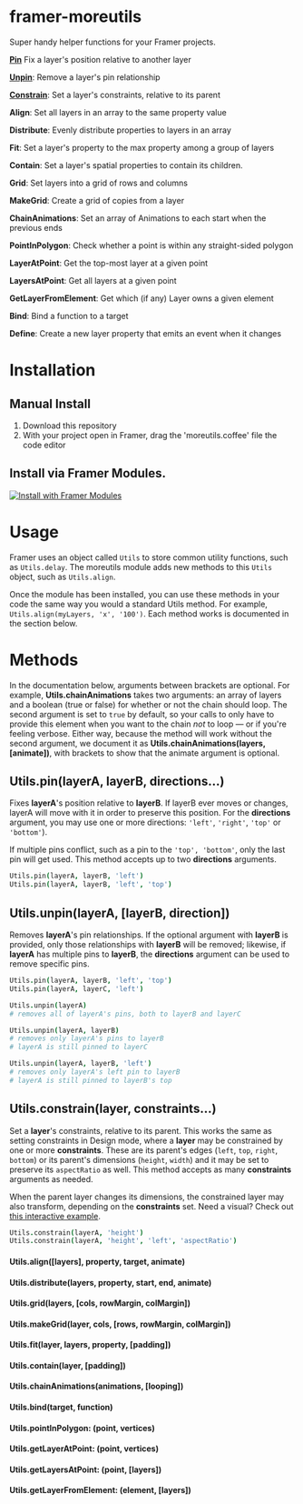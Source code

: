 # framer-moreutils

Super handy helper functions for your Framer projects.

**[Pin](#Utils.pin(layer,-[targetLayer,-directions,-distance]))** Fix a layer's position relative to another layer

**[Unpin](#Utils.unpin(layer,-[targetLayer,-direction]))**: Remove a layer's pin relationship

**[Constrain](#Utils.constrain(layer,-constraints...))**: Set a layer's constraints, relative to its parent

**Align**: Set all layers in an array to the same property value

**Distribute**: Evenly distribute properties to layers in an array

**Fit**: Set a layer's property to the max property among a group of layers

**Contain**: Set a layer's spatial properties to contain its children.

**Grid**: Set layers into a grid of rows and columns

**MakeGrid**: Create a grid of copies from a layer

**ChainAnimations**: Set an array of Animations to each start when the previous ends

**PointInPolygon**: Check whether a point is within any straight-sided polygon

**LayerAtPoint**: Get the top-most layer at a given point

**LayersAtPoint**: Get all layers at a given point

**GetLayerFromElement**: Get which (if any) Layer owns a given element

**Bind**: Bind a function to a target

**Define**: Create a new layer property that emits an event when it changes



# Installation

## Manual Install
1. Download this repository
2. With your project open in Framer, drag the 'moreutils.coffee' file the code editor

## Install via Framer Modules.

[![Install with Framer Modules](https://www.framermodules.com/assets/badge.png)](https://open.framermodules.com/moreutils>)

# Usage

Framer uses an object called `Utils` to store common utility functions, such as `Utils.delay`. The moreutils module adds new methods to this `Utils` object, such as `Utils.align`.

Once the module has been installed, you can use these methods in your code the same way you would a standard Utils method. For example,  `Utils.align(myLayers, 'x', '100')`. Each method works is documented in the section below.

# Methods 

In the documentation below, arguments between brackets are optional. For example, **Utils.chainAnimations** takes two arguments: an array of layers and a boolean (true or false) for whether or not the chain should loop. The second argument is set to `true` by default, so your calls to  only have to provide this element when you want to the chain *not* to loop — or if you're feeling verbose. Either way, because the method will work without the second argument, we document it as **Utils.chainAnimations(layers, [animate])**, with brackets to show that the animate argument is optional.

## Utils.pin(layerA, layerB, directions...)

Fixes **layerA**'s position relative to **layerB**. If layerB ever moves or changes, layerA will move with it in order to preserve this position. For the **directions** argument, you may use one or more directions: `'left'`, `'right'`, `'top'` or `'bottom'`). 

If multiple pins conflict, such as a pin to the `'top', 'bottom'`, only the last pin will get used.  This method accepts up to two **directions** arguments.

```coffeescript 
Utils.pin(layerA, layerB, 'left')
Utils.pin(layerA, layerB, 'left', 'top')
```
## Utils.unpin(layerA, [layerB, direction])

Removes **layerA**'s pin relationships. If the optional argument with **layerB** is provided, only those relationships with **layerB** will be removed; likewise, if **layerA** has multiple pins to **layerB**, the **directions** argument can be used to remove specific pins.

```coffeescript 
Utils.pin(layerA, layerB, 'left', 'top')
Utils.pin(layerA, layerC, 'left')

Utils.unpin(layerA) 
# removes all of layerA's pins, both to layerB and layerC

Utils.unpin(layerA, layerB) 
# removes only layerA's pins to layerB
# layerA is still pinned to layerC

Utils.unpin(layerA, layerB, 'left')
# removes only layerA's left pin to layerB
# layerA is still pinned to layerB's top
```
## Utils.constrain(layer, constraints...)

Set a **layer**'s constraints, relative to its parent. This works the same as setting constraints in Design mode, where a **layer** may be constrained by one or more **constraints**. These are its parent's edges (`left`, `top`, `right`, `bottom`) or its parent's dimensions (`height`, `width`) and it may be set to preserve its `aspectRatio` as well. This method accepts as many **constraints** arguments as needed. 

When the parent layer changes its dimensions, the constrained layer may also transform, depending on the **constraints** set. Need a visual? Check out [this interactive example](https://framer.cloud/hCMbD).

```coffeescript
Utils.constrain(layerA, 'height')
Utils.constrain(layerA, 'height', 'left', 'aspectRatio')
```

#### Utils.align([layers], property, target, animate)

#### Utils.distribute(layers, property, start, end, animate)

#### Utils.grid(layers, [cols, rowMargin, colMargin])

#### Utils.makeGrid(layer, cols, [rows, rowMargin, colMargin])

#### Utils.fit(layer, layers, property, [padding])

#### Utils.contain(layer, [padding])

#### Utils.chainAnimations(animations, [looping])

#### Utils.bind(target, function)

#### Utils.pointInPolygon: (point, vertices)

#### Utils.getLayerAtPoint: (point, vertices)

#### Utils.getLayersAtPoint: (point, [layers])

#### Utils.getLayerFromElement: (element, [layers])